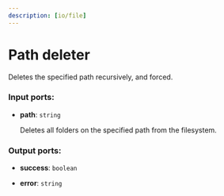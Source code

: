 ```yaml
---
description: [io/file]
---
```


# Path deleter

Deletes the specified path recursively, and forced.

### Input ports:

* __path__: ` string `

    Deletes all folders on the specified path from the filesystem.

### Output ports:

* __success__: ` boolean `


* __error__: ` string `


